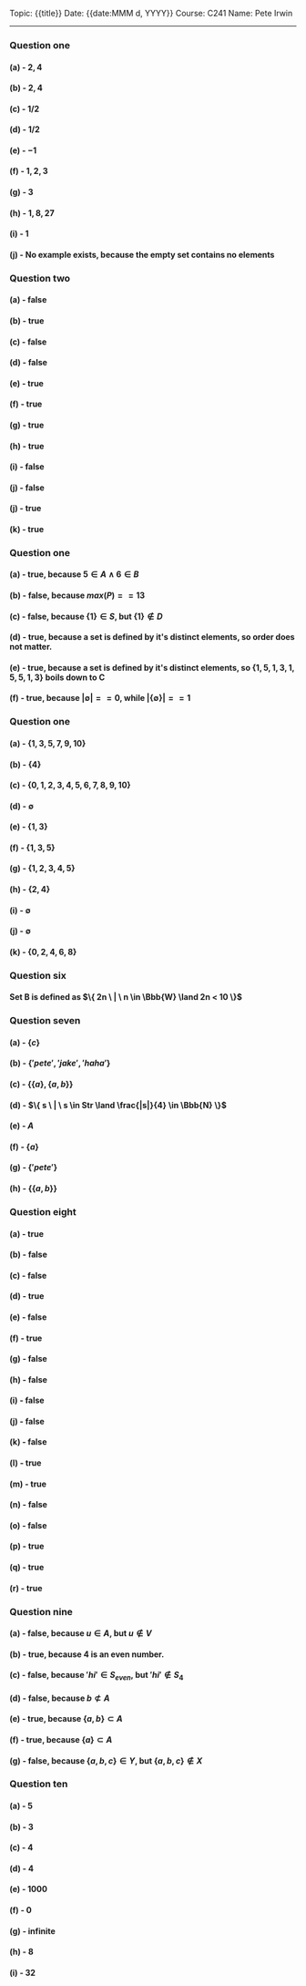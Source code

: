 Topic: {{title}}
Date: {{date:MMM d, YYYY}}
Course: C241
Name: Pete Irwin

---

### Question one

#### (a) - $2, 4$
#### (b) - $2, 4$
#### (c) - $1/2$
#### (d) - $1/2$
#### (e) - $-1$
#### (f) - $1, 2, 3$
#### (g) - $3$
#### (h) - $1, 8, 27$
#### (i) - ${1}$
#### (j) - No example exists, because the empty set contains no elements

### Question two

#### (a) - false
#### (b) - true
#### (c) - false
#### (d) - false
#### (e) - true
#### (f) - true
#### (g) - true
#### (h) - true
#### (i) - false
#### (j) - false
#### (j) - true
#### (k) - true

### Question one

#### (a) - true, because $5 \in A \land 6 \in B$
#### (b) - false, because $max(P) == 13$
#### (c) - false, because $\{ 1 \} \in S$, but $\{ 1 \} \notin D$
#### (d) - true, because a set is defined by it's distinct elements, so order does not matter. 
#### (e) - true, because a set is defined by it's distinct elements, so $\{ 1, 5, 1, 3, 1 , 5, 5, 1, 3 \}$ boils down to C
#### (f) - true, because $|\emptyset| == 0$, while $|\{ \emptyset \}| == 1$ 

### Question one

#### (a) - $\{ 1, 3, 5, 7, 9, 10 \}$
#### (b) - $\{ 4 \}$
#### (c) - $\{ 0, 1, 2, 3, 4, 5, 6, 7, 8, 9, 10 \}$
#### (d) - $\emptyset$
#### (e) - $\{ 1, 3 \}$
#### (f) - $\{ 1, 3, 5 \}$
#### (g) - $\{ 1, 2, 3, 4, 5 \}$
#### (h) - $\{ 2, 4 \}$
#### (i) - $\emptyset$
#### (j) - $\emptyset$
#### (k) - $\{ 0, 2, 4, 6, 8 \}$

### Question six

#### Set B is defined as $\{ 2n \ | \ n \in \Bbb{W} \land 2n < 10 \}$

### Question seven

#### (a) - $\{ c \}$
#### (b) - $\{ 'pete', 'jake', 'haha' \}$
#### (c) - $\{ \{ a \}, \{ a, b \} \}$
#### (d) - $\{ s \ | \ s \in Str \land \frac{|s|}{4} \in \Bbb{N}  \}$
#### (e) - $A$
#### (f) - $\{ a \}$
#### (g) - $\{ 'pete' \}$
#### (h) - $\{ \{ a, b \} \}$

### Question eight

#### (a) - true
#### (b) - false
#### (c) - false
#### (d) - true
#### (e) - false
#### (f) - true
#### (g) - false
#### (h) - false
#### (i) - false
#### (j) - false
#### (k) - false
#### (l) - true
#### (m) - true
#### (n) - false
#### (o) - false
#### (p) - true
#### (q) - true
#### (r) - true

### Question nine

#### (a) - false, because $u \in A$, but $u \notin V$
#### (b) - true, because 4 is an even number.
#### (c) - false, because $'hi' \in S_{even}$, but $'hi' \notin S_4$
#### (d) - false, because $b \not\subset A$
#### (e) - true, because $\{ a, b \} \subset A$
#### (f) - true, because $\{ a \} \subset A$
#### (g) - false, because $\{ a, b, c \} \in Y$, but $\{ a, b, c \} \notin X$

### Question ten

#### (a) - 5
#### (b) - 3 
#### (c) - 4
#### (d) - 4
#### (e) - 1000
#### (f) - 0
#### (g) - infinite 
#### (h) - 8
#### (i) - 32